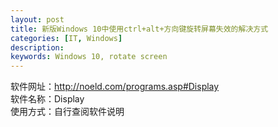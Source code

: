 ```yaml
---
layout: post
title: 新版Windows 10中使用ctrl+alt+方向键旋转屏幕失效的解决方式
categories: [IT, Windows]
description: 
keywords: Windows 10, rotate screen
---
```


软件网址：http://noeld.com/programs.asp#Display  
软件名称：Display  
使用方式：自行查阅软件说明


